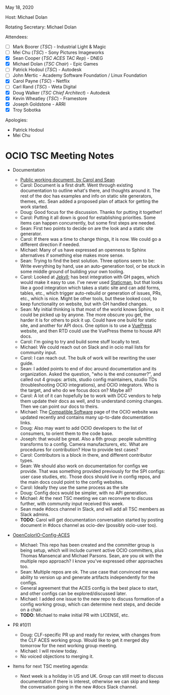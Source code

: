 <!-- SPDX-License-Identifier: CC-BY-4.0 -->
<!-- Copyright Contributors to the OpenColorIO Project. -->

May 18, 2020

Host: Michael Dolan

Rotating Secretary: Michael Dolan

Attendees:
  * [ ] Mark Boorer (_TSC_) - Industrial Light & Magic
  * [ ] Mei Chu (_TSC_) - Sony Pictures Imageworks
  * [X] Sean Cooper (_TSC ACES TAC Rep_) - DNEG
  * [X] Michael Dolan (_TSC Chair_) - Epic Games
  * [ ] Patrick Hodoul (_TSC_) - Autodesk
  * [ ] John Mertic - Academy Software Foundation / Linux Foundation
  * [X] Carol Payne (_TSC_) - Netflix
  * [ ] Carl Rand (_TSC_) - Weta Digital
  * [X] Doug Walker (_TSC Chief Architect_) - Autodesk
  * [X] Kevin Wheatley (_TSC_) - Framestore
  * [X] Joseph Goldstone - ARRI
  * [X] Troy Sobotka

Apologies:
  * Patrick Hodoul
  * Mei Chu

# **OCIO TSC Meeting Notes**

* Documentation
    - [Public working document, by Carol and Sean](https://docs.google.com/document/d/17IQR2tRYxqGXkExOLvP9S_dMkOkOID-NIIAGXGfyxNk/edit?usp=sharing)
    - Carol: Document is a first draft. Went through existing documentation 
      to outline what's there, and thoughts around it. The rest of the doc has 
      examples and info on static site generators, themes, etc. Sean added a 
      proposed plan of attack for getting the work started.
    - Doug: Good focus for the discussion. Thanks for putting it together!
    - Carol: Putting it all down is good for establishing priorities. Some 
      items can happen concurrently, but some first steps are needed.
    - Sean: First two points to decide on are the look and a static site 
      generator.
    - Carol: If there was a time to change things, it is now. We could go a 
      different direction if needed.
    - Michael: Many of us have expressed an openness to Sphinx alternatives if 
      something else makes more sense.
    - Sean: Trying to find the best solution. Three options seem to be: Write 
      everything by hand, use an auto-generation tool, or be stuck in some 
      middle ground of building your own tooling.
    - Carol: Looked at [Jekyll](https://jekyllrb.com/); has best integration 
      with GH pages, which would make it easy to use. I've never used 
      [Staticman](https://staticman.net/), but that looks like a good 
      integration which takes a static site and can add forms, tables, etc., 
      which trigger auto-rebuild or generation of issues, PRs, etc., which is 
      nice. Might be other tools, but these looked cool, to keep functionality 
      on website, but with GH handled changes.
    - Sean: My initial thinking is that most of the world knows Sphinx, so it 
      could be picked up by anyone. The more obscure you get, the harder it is 
      for others to pick it up. Could have one build for static site, and 
      another for API docs. One option is to use a 
      [VuePress](https://vuepress.vuejs.org/) website, and then RTD could use 
      the VuePress theme to house API docs.
    - Carol: I'm going to try and build some stuff locally to test.
    - Michael: We could reach out on Slack and in ocio mail lists for community 
      input.
    - Carol: I can reach out. The bulk of work will be rewriting the user guide.
    - Sean: I added points to end of doc around documentation and its 
      organization. Asked the question, "who is the end consumer?", and called 
      out 4 groups: artists, studio config maintainers, studio TDs 
      (troubleshooting OCIO integrations), and OCIO integrators. Who is the 
      target, and who do we focus docs on? Maybe all?
    - Carol: A lot of it can hopefully be to work with DCC vendors to help them 
      update their docs as well, and to understand coming changes. Then we can 
      point our docs to theirs.
    - Michael: The [Compatible Software](https://github.com/AcademySoftwareFoundation/OpenColorIO/blob/master/docs/CompatibleSoftware.rst) 
      page of the OCIO website was updated recently and contains many 
      up-to-date documentation links.
    - Doug: Also may want to add OCIO developers to the list of consumers, to 
      orient them to the code base.
    - Joseph: that would be great. Also a 6th group: people submitting 
      transforms to a config. Camera manufacturers, etc. What are procedures 
      for contribution? How to provide test cases?
    - Carol: Contributors is a block in there, and different contributor types.
    - Sean: We should also work on documentation for configs we provide. That 
      was something provided previously for the SPI configs: user case studies, 
      etc. Those docs should live in config repos, and the main docs could 
      point to the config websites.
    - Carol: Ideally they use the same process as the site
    - Doug: Config docs would be simpler, with no API generation.
    - Michael: At the next TSC meeting we can reconvene to discuss further, with 
      community input received this week.
    - Sean made #docs channel in Slack, and will add all TSC members as Slack 
      admins.
    - **TODO**: Carol will get documentation conversation started by posting 
      document in #docs channel as ocio-dev (possibly ocio-user too).

* [OpenColorIO-Config-ACES](https://github.com/AcademySoftwareFoundation/OpenColorIO-Config-ACES)
    - Michael: This repo has been created and the committer group is being 
      setup, which will include current active OCIO committers, plus Thomas 
      Mansencal and Michael Parsons. Sean, are you ok with the multiple repo 
      approach? I know you've expressed other approaches too.
    - Sean: Multiple repos are ok. The use case that convinced me was ability 
      to version up and generate artifacts independently for the configs.
    - General agreement that the ACES config is the best place to start, and 
      other configs can be explored/discussed later.
    - Michael: I added one issue to the new repo to discuss formation of a 
      config working group, which can determine next steps, and decide on a 
      chair.
    - **TODO**: Michael to make initial PR with LICENSE, etc.

* PR #1011
    - Doug: CLF-specific PR up and ready for review, with changes from the CLF 
      ACES working group. Would like to get it merged dby tomorrow for the next
      working group meeting.
    - Michael: I will review today.
    - No voiced objections to merging it.

* Items for next TSC meeting agenda:
  - Next week is a holiday in US and UK. Group can still meet to discuss 
    documentation if there is interest, otherwise we can skip and keep
    the conversation going in the new #docs Slack channel.
